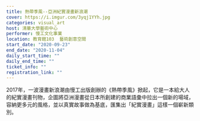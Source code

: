 ```yaml
---
title: 熱帶季風--亞洲紀實漫畫新浪潮
cover: https://i.imgur.com/3yqj1YYh.jpg
categories: visual_art
host: 清華大學藝術中心
performer: 慢工文化事業
location: 教育館103  藝術創意空間
start_date: "2020-09-23"
end_date: "2020-11-04"
daily_start_time: ""
daily_end_time: ""
ticket_info: ""
registration_link: ""
---
```

2017年，一波漫畫新浪潮由慢工出版創辦的《熱帶季風》掀起，它是一本給大人的紀實漫畫刊物，企圖將亞洲漫畫從日本所創建的商業語彙中拉出一個新的場域，容納更多元的風格，並以真實故事做為基底，匯集出「紀實漫畫」這樣一個嶄新類別。